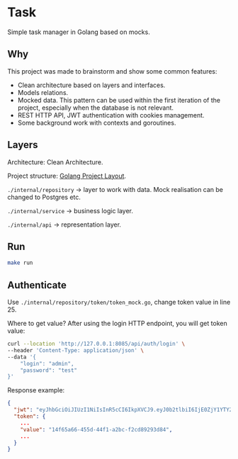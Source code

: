 # Task

Simple task manager in Golang based on mocks. 

## Why

This project was made to brainstorm and show some common features:
 - Clean architecture based on layers and interfaces.
 - Models relations.
 - Mocked data. This pattern can be used within the first iteration of the project, especially when the database is not relevant.
 - REST HTTP API, JWT authentication with cookies management.
 - Some background work with contexts and goroutines.

## Layers

Architecture: Clean Architecture.

Project structure: [Golang Project Layout](https://github.com/golang-standards/project-layout).

`./internal/repository` -> layer to work with data. Mock realisation can be changed to Postgres etc.

`./internal/service` -> business logic layer.

`./internal/api` -> representation layer. 

## Run

```sh
make run
```

## Authenticate

Use `./internal/repository/token/token_mock.go`, change token value in line 25.

Where to get value? After using the login HTTP endpoint, you will get token value:

```sh
curl --location 'http://127.0.0.1:8085/api/auth/login' \
--header 'Content-Type: application/json' \
--data '{
    "login": "admin",
    "password": "test"
}'
```

Response example:
```json
{
  "jwt": "eyJhbGciOiJIUzI1NiIsInR5cCI6IkpXVCJ9.eyJ0b2tlbiI6IjE0ZjY1YTY2LTQ1NWQtNDRmMS1hMmJjLWYyY2Q4OTI5M2Q4NCJ9.zhMRiuqkloje2EuRQmJrqqVt-h_mIChfti63od6yGW0",
  "token": {
    ...
    "value": "14f65a66-455d-44f1-a2bc-f2cd89293d84",
    ...
  }
}
```

